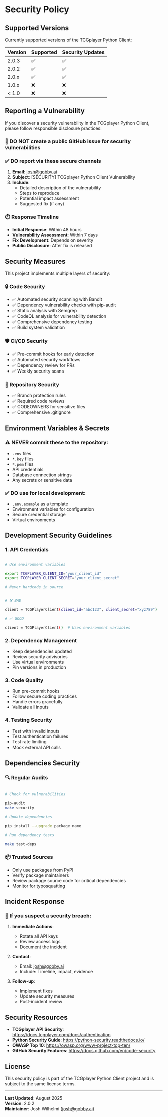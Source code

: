 # Security Policy

## Supported Versions

Currently supported versions of the TCGplayer Python Client:

| Version | Supported          | Security Updates |
| ------- | ------------------ | ---------------- |
| 2.0.3   | :white_check_mark: | :white_check_mark: |
| 2.0.2   | :white_check_mark: | :white_check_mark: |
| 2.0.x   | :white_check_mark: | :white_check_mark: |
| 1.0.x   | :x:                | :x:              |
| < 1.0   | :x:                | :x:              |

## Reporting a Vulnerability

If you discover a security vulnerability in the TCGplayer Python Client, please
follow responsible disclosure practices:

### 🚨 **DO NOT** create a public GitHub issue for security vulnerabilities

### ✅ **DO** report via these secure channels

1. **Email**: <josh@gobby.ai>
2. **Subject**: [SECURITY] TCGplayer Python Client Vulnerability
3. **Include**:
   - Detailed description of the vulnerability
   - Steps to reproduce
   - Potential impact assessment
   - Suggested fix (if any)

### ⏱️ **Response Timeline**

- **Initial Response**: Within 48 hours
- **Vulnerability Assessment**: Within 7 days
- **Fix Development**: Depends on severity
- **Public Disclosure**: After fix is released

## Security Measures

This project implements multiple layers of security:

### 🔒 **Code Security**

- ✅ Automated security scanning with Bandit
- ✅ Dependency vulnerability checks with pip-audit
- ✅ Static analysis with Semgrep
- ✅ CodeQL analysis for vulnerability detection
- ✅ Comprehensive dependency testing
- ✅ Build system validation

### 🛡️ **CI/CD Security**

- ✅ Pre-commit hooks for early detection
- ✅ Automated security workflows
- ✅ Dependency review for PRs
- ✅ Weekly security scans

### 📁 **Repository Security**

- ✅ Branch protection rules
- ✅ Required code reviews
- ✅ CODEOWNERS for sensitive files
- ✅ Comprehensive .gitignore

## Environment Variables & Secrets

### ⚠️ **NEVER commit these to the repository:**

- `.env` files
- `*.key` files
- `*.pem` files
- API credentials
- Database connection strings
- Any secrets or sensitive data

### ✅ **DO use for local development:**

- `.env.example` as a template
- Environment variables for configuration
- Secure credential storage
- Virtual environments

## Development Security Guidelines

### 1. **API Credentials**

```bash

# Use environment variables

export TCGPLAYER_CLIENT_ID="your_client_id"
export TCGPLAYER_CLIENT_SECRET="your_client_secret"

# Never hardcode in source


# ❌ BAD

client = TCGPlayerClient(client_id="abc123", client_secret="xyz789")

# ✅ GOOD

client = TCGPlayerClient()  # Uses environment variables

```

### 2. **Dependency Management**

- Keep dependencies updated
- Review security advisories
- Use virtual environments
- Pin versions in production

### 3. **Code Quality**

- Run pre-commit hooks
- Follow secure coding practices
- Handle errors gracefully
- Validate all inputs

### 4. **Testing Security**

- Test with invalid inputs
- Test authentication failures
- Test rate limiting
- Mock external API calls

## Dependencies Security

### 🔍 **Regular Audits**

```bash

# Check for vulnerabilities

pip-audit
make security

# Update dependencies

pip install --upgrade package_name

# Run dependency tests

make test-deps
```

### 📦 **Trusted Sources**

- Only use packages from PyPI
- Verify package maintainers
- Review package source code for critical dependencies
- Monitor for typosquatting

## Incident Response

### 🚨 **If you suspect a security breach:**

1. **Immediate Actions**:
   - Rotate all API keys
   - Review access logs
   - Document the incident

2. **Contact**:
   - Email: <josh@gobby.ai>
   - Include: Timeline, impact, evidence

3. **Follow-up**:
   - Implement fixes
   - Update security measures
   - Post-incident review

## Security Resources

- **TCGplayer API Security**: <https://docs.tcgplayer.com/docs/authentication>
- **Python Security Guide**: <https://python-security.readthedocs.io/>
- **OWASP Top 10**: <https://owasp.org/www-project-top-ten/>
- **GitHub Security Features**: <https://docs.github.com/en/code-security>

## License

This security policy is part of the TCGplayer Python Client project and is
subject to the same license terms.

---

**Last Updated**: August 2025  
**Version**: 2.0.2  
**Maintainer**: Josh Wilhelmi (<josh@gobby.ai>)
